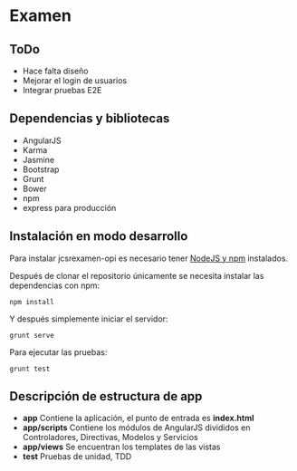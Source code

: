 # Examen 

## ToDo

* Hace falta diseño
* Mejorar el login de usuarios
* Integrar pruebas E2E
 
## Dependencias y bibliotecas

* AngularJS
* Karma
* Jasmine
* Bootstrap
* Grunt
* Bower
* npm
* express para producción

## Instalación en modo desarrollo

Para instalar jcsrexamen-opi es necesario tener [NodeJS y npm](http://nodejs.org/) instalados.

Después de clonar el repositorio únicamente se necesita instalar las dependencias con npm:

    npm install
    
Y después simplemente iniciar el servidor:

    grunt serve
    
Para ejecutar las pruebas:

    grunt test
    
## Descripción de estructura de app

* **app** Contiene la aplicación, el punto de entrada es **index.html**
* **app/scripts** Contiene los módulos de AngularJS divididos en Controladores, Directivas, Modelos y Servicios
* **app/views** Se encuentran los templates de las vistas
* **test** Pruebas de unidad, TDD
